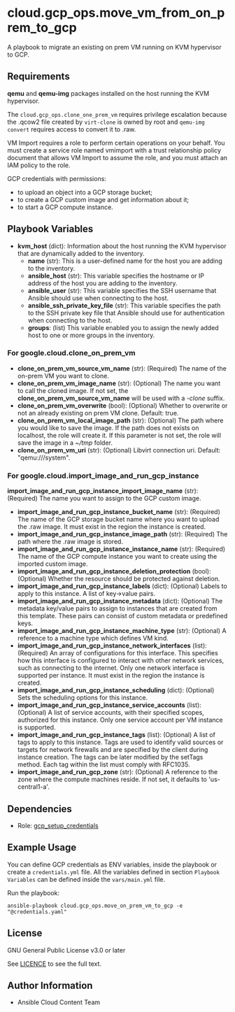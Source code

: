# cloud.gcp_ops.move_vm_from_on_prem_to_gcp

A playbook to migrate an existing on prem VM running on KVM hypervisor to GCP.

## Requirements

**qemu** and **qemu-img** packages installed on the host running the KVM hypervisor.

The ``cloud.gcp_ops.clone_one_prem_vm`` requires privilege escalation because the .qcow2 file created by ``virt-clone`` is owned by root and ``qemu-img convert`` requires access to convert it to .raw.

VM Import requires a role to perform certain operations on your behalf. You must create a service role named vmimport with a trust relationship policy document that allows VM Import to assume the role, and you must attach an IAM policy to the role.

GCP credentials with permissions:
  * to upload an object into a GCP storage bucket;
  * to create a GCP custom image and get information about it;
  * to start a GCP compute instance.

## Playbook Variables

* **kvm_host** (dict): Information about the host running the KVM hypervisor that are dynamically added to the inventory.
    * **name** (str): This is a user-defined name for the host you are adding to the inventory.
    * **ansible_host** (str): This variable specifies the hostname or IP address of the host you are adding to the inventory.
    * **ansible_user** (str): This variable specifies the SSH username that Ansible should use when connecting to the host.
    * **ansible_ssh_private_key_file** (str): This variable specifies the path to the SSH private key file that Ansible should use for authentication when connecting to the host.
    * **groups**: (list) This variable enabled you to assign the newly added host to one or more groups in the inventory.

### For google.cloud.clone_on_prem_vm

* **clone_on_prem_vm_source_vm_name** (str): (Required) The name of the on-prem VM you want to clone.
* **clone_on_prem_vm_image_name** (str): (Optional) The name you want to call the cloned image. If not set, the **clone_on_prem_vm_source_vm_name** will be used with a _-clone_ suffix.
* **clone_on_prem_vm_overwrite** (bool): (Optional) Whether to overwrite or not an already existing on prem VM clone. Default: true.
* **clone_on_prem_vm_local_image_path** (str): (Optional) The path where you would like to save the image. If the path does not exists on localhost, the role will create it. If this parameter is not set, the role will save the image in a _~/tmp_ folder.
* **clone_on_prem_vm_uri** (str): (Optional) Libvirt connection uri. Default: "qemu:///system".

### For google.cloud.import_image_and_run_gcp_instance

**import_image_and_run_gcp_instance_import_image_name** (str): (Required) The name you want to assign to the GCP custom image.
* **import_image_and_run_gcp_instance_bucket_name** (str): (Required) The name of the GCP storage bucket name where you want to upload the .raw image. It must exist in the region the instance is created.
* **import_image_and_run_gcp_instance_image_path** (str): (Required) The path where the .raw image is stored.
* **import_image_and_run_gcp_instance_instance_name** (str): (Required) The name of the GCP compute instance you want to create using the imported custom image.
* **import_image_and_run_gcp_instance_deletion_protection** (bool): (Optional) Whether the resource should be protected against deletion.
* **import_image_and_run_gcp_instance_labels** (dict): (Optional) Labels to apply to this instance. A list of key->value pairs.
* **import_image_and_run_gcp_instance_metadata** (dict): (Optional) The metadata key/value pairs to assign to instances that are created from this template. These pairs can consist of custom metadata or predefined keys.
* **import_image_and_run_gcp_instance_machine_type** (str): (Optional) A reference to a machine type which defines VM kind.
* **import_image_and_run_gcp_instance_network_interfaces** (list): (Required) An array of configurations for this interface. This specifies how this interface is configured to interact with other network services, such as connecting to the internet. Only one network interface is supported per instance. It must exist in the region the instance is created.
* **import_image_and_run_gcp_instance_scheduling** (dict): (Optional) Sets the scheduling options for this instance.
* **import_image_and_run_gcp_instance_service_accounts** (list): (Optional) A list of service accounts, with their specified scopes, authorized for this instance. Only one service account per VM instance is supported.
* **import_image_and_run_gcp_instance_tags** (list): (Optional) A list of tags to apply to this instance. Tags are used to identify valid sources or targets for network firewalls and are specified by the client during instance creation. The tags can be later modified by the setTags method. Each tag within the list must comply with RFC1035.
* **import_image_and_run_gcp_zone** (str): (Optional) A reference to the zone where the compute machines reside. If not set, it defaults to 'us-central1-a'.

## Dependencies

* Role: [gcp_setup_credentials](https://github.com/redhat-cop/cloud.gcp_ops/blob/main/roles/gcp_setup_credentials/README.md)

## Example Usage

You can define GCP credentials as ENV variables, inside the playbook  or create a ``credentials.yml`` file.
All the variables defined in section ``Playbook Variables`` can be defined inside the ``vars/main.yml`` file.

Run the playbook:

```shell
ansible-playbook cloud.gcp_ops.move_on_prem_vm_to_gcp -e "@credentials.yaml"
```

## License

GNU General Public License v3.0 or later

See [LICENCE](https://github.com/ansible-collections/cloud.gcp_ops/blob/main/LICENSE) to see the full text.

## Author Information

* Ansible Cloud Content Team